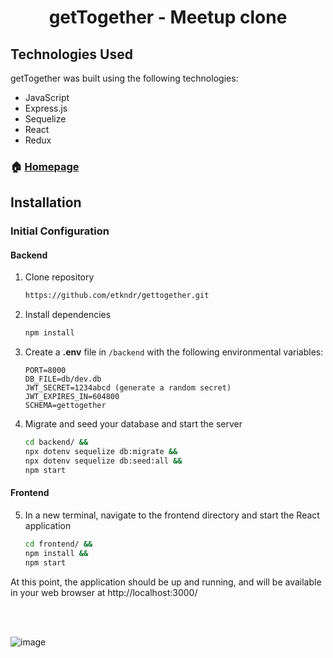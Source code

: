 <h1 align="center">getTogether - Meetup clone</h1>

## Technologies Used

getTogether was built using the following technologies:

- JavaScript
- Express.js
- Sequelize
- React
- Redux

### 🏠 [Homepage](https://get-together-3yf3.onrender.com)

## Installation

### Initial Configuration
#### Backend

1. Clone repository
    ```bash
    https://github.com/etkndr/gettogether.git
    ```

2. Install dependencies
    ```bash
    npm install
    ```

3. Create a **.env** file in `/backend` with the following environmental variables:
   ```
   PORT=8000
   DB_FILE=db/dev.db
   JWT_SECRET=1234abcd (generate a random secret)
   JWT_EXPIRES_IN=604800
   SCHEMA=gettogether
   ```

4. Migrate and seed your database and start the server

   ```bash
   cd backend/ &&
   npx dotenv sequelize db:migrate &&
   npx dotenv sequelize db:seed:all &&
   npm start
   ```

#### Frontend

5. In a new terminal, navigate to the frontend directory and start the React application

    ```bash
    cd frontend/ &&
    npm install &&
    npm start
    ```

At this point, the application should be up and running, and will be available in your web browser at http://localhost:3000/

<br/>
<br/>

![image](https://github.com/etkndr/gettogether/assets/103692901/be3cdd98-0f1e-4dc1-8806-9eca17ba0542)



